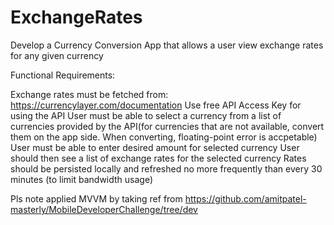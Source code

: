 # ExchangeRates

Develop a Currency Conversion App that allows a user view exchange rates for any given currency


Functional Requirements:

 Exchange rates must be fetched from: https://currencylayer.com/documentation
 Use free API Access Key for using the API
 User must be able to select a currency from a list of currencies provided by the API(for currencies that are not available, convert them on the app side. When converting, floating-point error is accpetable)
 User must be able to enter desired amount for selected currency
 User should then see a list of exchange rates for the selected currency
 Rates should be persisted locally and refreshed no more frequently than every 30 minutes (to limit bandwidth usage)
 
 Pls note applied MVVM by taking ref from https://github.com/amitpatel-masterly/MobileDeveloperChallenge/tree/dev

